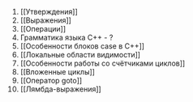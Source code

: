 1. [[Утверждения]]
2. [[Выражения]]
3. [[Операции]]
4. Грамматика языка C++ - ?
5. [[Особенности блоков case в C++]]
6. [[Локальные области видимости]]
7. [[Особенности работы со счётчиками циклов]]
8. [[Вложенные циклы]]
9. [[Оператор goto]]
10. [[Лямбда-выражения]]